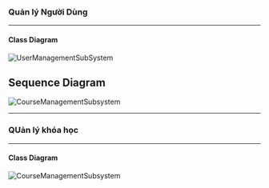 ### Quản lý Người Dùng

---

#### **Class Diagram**
![UserManagementSubSystem](https://www.planttext.com/plantuml/png/V5JFQzH05BxFN_6OYrbf2rvpa69N4BIBnQ7qEYOX6PfCscHIkeW7sMDFnRDWNFPGeQ3MYncAXrdwVynVuByWcz-JZUQov7tVuttlUz_cZ_ozdmgQY2mA4Ne41o5DKvWowYSqGaxvDlCVlcdvYKtLB-x3EmJbSwYM1c03uwB6daUKXJQa8c7SR_Ywk1Kl0rtSPC_MYsY07bD64lLZK2M9BdBkaq3bR03DVFLvJdIHnpQuL7Y2HLuVEj35xTais0pT8bogt261bjyTA-fKDGCcDhoDuz2Z7Br7jGMrlFxohU9kRQA-yl553jLFeelbeEghd1zbSoq_SEky-hMXBanik8YPsqcewtq9TQalOLpOLCih9pZMSaMIhBAcbT8Ew4WdhJ_jjFNrUi7zqiypo-kVTmV6FJGshTfFCbsiX2NYKu_tcEMU5U-KQRc8I4B9XhF5tBhBKQQB9N-bxbze-V7DGpuUrL0Ngxa1MSmj_PdOPhhh1gSBZzd6pSGReBd9fRgZ_nff7lPreBuqCMWbjqOq-RWmSxK3RdkkSODcXXNu2ORTNS2FSPjb6x2ZxZ1gtdkKHeqDUFDVWVMrbbSym6Wq8tjxJmVVYAPFb0IC_d-cqVxpiWL2TO-HuT26tLkXCWhIMEK28xJlSJUBmhy0003__mC0)



## Sequence Diagram
![CourseManagementSubsystem](https://www.planttext.com/plantuml/png/Z9FDIWCn58NtUOgpKy7YlWkfq9MWY3-uJgTn9dJcZarl1cOfVG8VG6YL8We54JTc5bsC-1vv0bz1AbOxE5Lt8Ravvxlt96_5h3LWQTWciH1hE59zgoXGQ6iP6fa86N1gi1--FlZYIhVBPmf59xNKbIR7ZkL84Uj0iaxfI9bC1qe4AR59OvmCb3amwPcErPua6IhpTNIOVk_D1JX7MxBio84IecA6ndQzJHEXBwOQ79LF588ruUNoPKWXAF9kUevrbKWTRoBnRiheHTxTsGrHgpKtMVWtqTE-62PW8vV5wPCAtOyPBChHM0t8nhiRPBwu-4Le9T3IZ2fCcTHWKpuYAqVeszmN5oIMYlycwdatO_Jjn_fRUA6rWgYnNNq6bVvsJu-npb4veWZ1lDKjSEJTXD7nRgmtQbBz-JoQoCjxYy2xMulOkqc-FBUW78EYyfh4pvlL0DdO79bt4_flW7Ki_qgl3kNNGTKs95gAklCV-0u00F__0m00)

---
### QUản lý khóa học

---

#### **Class Diagram**

![CourseManagementSubsystem](https://www.planttext.com/plantuml/png/X5IzJiCm4Dxp59ONVjHMOis0YbeGY89GQRjRZfLQIknYEnKIOcRY7LfrgyJKhH5Yy9Fa2NW5r3Hf73S9sNpt-UwxxxxuD_xfIeM4YiB0EG6z04a9-XJv0eMEWzDZZqT24l3cWFJR7-_wBg1CPR57518NI2KeyxDGdqWiw4nHpgpCY20y9Q9SeIS8KiIxKYxma2AAXYJBg6IxvFTJlK6tIVo9JyzSCEVKox8oYRzGRVPLRwgIx_berqpm80W9KuVnYf15i6BiiRJ76FB05iBNIvQsdr2zPXEzu4sCXaJoIE12xZpmFviR6f0dfAPM__4iuCYhatP5Htf11pI9FwA1NhCA0Gl0CTqzZsSYvjJWRAyCfoWtGpSli0bhhHER8jGg-O0OyeamoHqDNQhK0YAxwXwADAg2gs_N4IiSPbDhj8hL9IgyrmB2i9tHB_jpuGK4xJQ0vz0ql0iWrXjO0Jfui0p9jzpfNEPlWWlWIvHiLmm4-XiwjkGxf5dCn1whi4EN-PbufqkOjtkb_W000F__0m00)
